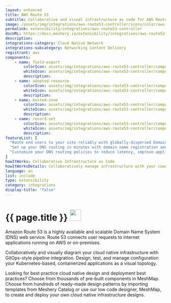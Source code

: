 ```yaml
---
layout: enhanced
title: AWS Route 53
subtitle: Collaborative and visual infrastructure as code for AWS Route 53
image: /assets/img/integrations/aws-route53-controller/icons/color/aws-route53-controller-color.svg
permalink: extensibility/integrations/aws-route53-controller
docURL: https://docs.meshery.io/extensibility/integrations/aws-route53-controller
description: 
integrations-category: Cloud Native Network
integrations-subcategory: Networking Content Delivery
registrant: aws
components: 
	- name: field-export
		colorIcon: assets/img/integrations/aws-route53-controller/components/field-export/icons/color/field-export-color.svg
		whiteIcon: assets/img/integrations/aws-route53-controller/components/field-export/icons/white/field-export-white.svg
		description: 
	- name: adopted-resource
		colorIcon: assets/img/integrations/aws-route53-controller/components/adopted-resource/icons/color/adopted-resource-color.svg
		whiteIcon: assets/img/integrations/aws-route53-controller/components/adopted-resource/icons/white/adopted-resource-white.svg
		description: 
	- name: hosted-zone
		colorIcon: assets/img/integrations/aws-route53-controller/components/hosted-zone/icons/color/hosted-zone-color.svg
		whiteIcon: assets/img/integrations/aws-route53-controller/components/hosted-zone/icons/white/hosted-zone-white.svg
		description: 
	- name: record-set
		colorIcon: assets/img/integrations/aws-route53-controller/components/record-set/icons/color/record-set-color.svg
		whiteIcon: assets/img/integrations/aws-route53-controller/components/record-set/icons/white/record-set-white.svg
		description: 
featureList: [
  "Route end users to your site reliably with globally-dispersed Domain Name System (DNS) servers and automatic scaling.",
  "Set up your DNS routing in minutes with domain name registration and straightforward visual traffic flow tools.",
  "Customize your DNS routing policies to reduce latency, improve application availability, and maintain compliance."
]
howItWorks: Collaborative Infrastructure as Code
howItWorksDetails: Collaboratively manage infrastructure with your coworkers synchronously sharing the same designs.
language: en
list: include
type: extensibility
category: integrations
display-title: "false"
---
```

<h1>{{ page.title }} <img src="{{ page.image }}" style="width: 35px; height: 35px;" /></h1>

<p>
Amazon Route 53 is a highly available and scalable Domain Name System (DNS) web service. Route 53 connects user requests to internet applications running on AWS or on-premises.
</p>
<p>
    Collaboratively and visually diagram your cloud native infrastructure with GitOps-style pipeline integration. Design, test, and manage configuration your Kubernetes-based, containerized applications as a visual topology.
</p>
<p>
    Looking for best practice cloud native design and deployment best practices? Choose from thousands of pre-built components in MeshMap. Choose from hundreds of ready-made design patterns by importing templates from Meshery Catalog or use our low code designer, MeshMap, to create and deploy your own cloud native infrastructure designs.
</p>
